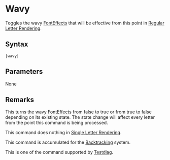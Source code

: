 # Wavy

Toggles the wavy [FontEffects](../../Related%20Systems/FontEffects.md) that will be effective from this point in [Regular Letter Rendering](../../Letter%20Rendering%20Methods/Regular%20Letter%20Rendering.md).

## Syntax

````
|wavy|
````

## Parameters

None

## Remarks

This turns the wavy [FontEffects](../../Related%20Systems/FontEffects.md) from false to true or from true to false depending on its existing state. The state change will affect every letter from the point this command is being processed.

This command does nothing in [Single Letter Rendering](../../Letter%20Rendering%20Methods/Single%20Letter%20Rendering.md).

This command is accumulated for the [Backtracking](../../Related%20Systems/Backtracking.md) system.

This is one of the command supported by [Testdiag](Testdiag.md).

